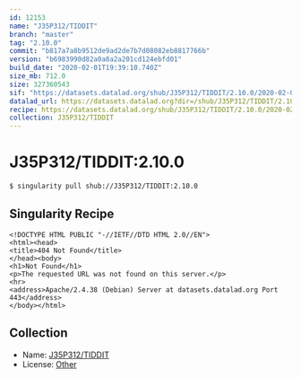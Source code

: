```yaml
---
id: 12153
name: "J35P312/TIDDIT"
branch: "master"
tag: "2.10.0"
commit: "b817a7a8b9512de9ad2de7b7d08082eb8817766b"
version: "b6983990d82a0a8a2a201cd124ebfd01"
build_date: "2020-02-01T19:39:10.740Z"
size_mb: 712.0
size: 327360543
sif: "https://datasets.datalad.org/shub/J35P312/TIDDIT/2.10.0/2020-02-01-b817a7a8-b6983990/b6983990d82a0a8a2a201cd124ebfd01.sif"
datalad_url: https://datasets.datalad.org?dir=/shub/J35P312/TIDDIT/2.10.0/2020-02-01-b817a7a8-b6983990/
recipe: https://datasets.datalad.org/shub/J35P312/TIDDIT/2.10.0/2020-02-01-b817a7a8-b6983990/Singularity
collection: J35P312/TIDDIT
---
```


# J35P312/TIDDIT:2.10.0

```bash
$ singularity pull shub://J35P312/TIDDIT:2.10.0
```

## Singularity Recipe

```singularity
<!DOCTYPE HTML PUBLIC "-//IETF//DTD HTML 2.0//EN">
<html><head>
<title>404 Not Found</title>
</head><body>
<h1>Not Found</h1>
<p>The requested URL was not found on this server.</p>
<hr>
<address>Apache/2.4.38 (Debian) Server at datasets.datalad.org Port 443</address>
</body></html>
```

## Collection

 - Name: [J35P312/TIDDIT](https://github.com/J35P312/TIDDIT)
 - License: [Other](None)

